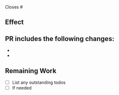 Closes #

## Effect
PR includes the following changes:
-
-
-

## Remaining Work
- [ ] List any outstanding todos
- [ ] If needed
